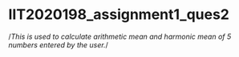 # IIT2020198_assignment1_ques2
/*This is used to calculate arithmetic mean and harmonic mean of 5 numbers entered by the user.*/
